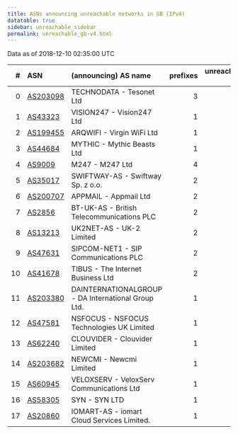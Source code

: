 ```yaml
---
title: ASNs announcing unreachable networks in GB (IPv4)
datatable: true
sidebar: unreachable_sidebar
permalink: unreachable_gb-v4.html
---
```


Data as of 2018-12-10 02:35:00 UTC


<div class="datatable-begin"></div>

|   # | ASN                                      | (announcing) AS name                               |   prefixes |   unreachable /24s |
|----:|:-----------------------------------------|:---------------------------------------------------|-----------:|-------------------:|
|   0 | [AS203098](unreachable_AS203098-v4.html) | TECHNODATA - Tesonet Ltd                           |          3 |                 12 |
|   1 | [AS43323](unreachable_AS43323-v4.html)   | VISION247 - Vision247 Ltd                          |          1 |                  8 |
|   2 | [AS199455](unreachable_AS199455-v4.html) | ARQWIFI - Virgin WiFi Ltd                          |          1 |                  4 |
|   3 | [AS44684](unreachable_AS44684-v4.html)   | MYTHIC - Mythic Beasts Ltd                         |          1 |                  4 |
|   4 | [AS9009](unreachable_AS9009-v4.html)     | M247 - M247 Ltd                                    |          4 |                  4 |
|   5 | [AS35017](unreachable_AS35017-v4.html)   | SWIFTWAY-AS - Swiftway Sp. z o.o.                  |          2 |                  3 |
|   6 | [AS200707](unreachable_AS200707-v4.html) | APPMAIL - Appmail Ltd                              |          2 |                  3 |
|   7 | [AS2856](unreachable_AS2856-v4.html)     | BT-UK-AS - British Telecommunications PLC          |          2 |                  2 |
|   8 | [AS13213](unreachable_AS13213-v4.html)   | UK2NET-AS - UK-2 Limited                           |          2 |                  2 |
|   9 | [AS47631](unreachable_AS47631-v4.html)   | SIPCOM-NET1 - SIP Communications PLC               |          2 |                  2 |
|  10 | [AS41678](unreachable_AS41678-v4.html)   | TIBUS - The Internet Business Ltd                  |          2 |                  2 |
|  11 | [AS203380](unreachable_AS203380-v4.html) | DAINTERNATIONALGROUP - DA International Group Ltd. |          1 |                  1 |
|  12 | [AS47581](unreachable_AS47581-v4.html)   | NSFOCUS - NSFOCUS Technologies UK Limited          |          1 |                  1 |
|  13 | [AS62240](unreachable_AS62240-v4.html)   | CLOUVIDER - Clouvider Limited                      |          1 |                  1 |
|  14 | [AS203682](unreachable_AS203682-v4.html) | NEWCMI - Newcmi Limited                            |          1 |                  1 |
|  15 | [AS60945](unreachable_AS60945-v4.html)   | VELOXSERV - VeloxServ Communications Ltd           |          1 |                  1 |
|  16 | [AS58305](unreachable_AS58305-v4.html)   | SYN - SYN LTD                                      |          1 |                  1 |
|  17 | [AS20860](unreachable_AS20860-v4.html)   | IOMART-AS - iomart Cloud Services Limited.         |          1 |                  1 |

<div class="datatable-end"></div>